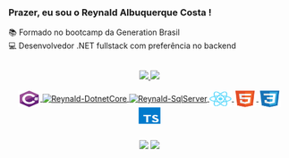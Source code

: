 ### Prazer, eu sou o Reynald Albuquerque Costa !

📚 Formado no bootcamp da Generation Brasil<br>
💻 Desenvolvedor .NET fullstack com preferência no backend 

##

<div align="center">
  <a href="https://github.com/Reynald-Albuquerque-Costa">
  <img height="180em" src="https://github-readme-stats.vercel.app/api?username=Reynald-Albuquerque-Costa&show_icons=true&theme=dark&include_all_commits=true&count_private=true"/>
  <img height="180em" src="https://github-readme-stats.vercel.app/api/top-langs/?username=Reynald-Albuquerque-Costa&layout=compact&langs_count=7&theme=dark"/>
</div>

<div style="display: inline_block" align="center"><br>
  <img align="center" alt="Reynald-Csharp" height="30" width="40" src="https://raw.githubusercontent.com/devicons/devicon/master/icons/csharp/csharp-original.svg">
  <img align="center" alt="Reynald-DotnetCore" height="30" width="40" src="https://cdn.jsdelivr.net/gh/devicons/devicon/icons/dotnetcore/dotnetcore-original.svg">
  <img align="center" alt="Reynald-SqlServer" height="30" width="40" src="https://img.icons8.com/color/344/microsoft-sql-server.png">
  <img align="center" alt="Reynald-React" height="30" width="40" src="https://raw.githubusercontent.com/devicons/devicon/master/icons/react/react-original.svg">
  <img align="center" alt="Reynald-Html" height="30" width="40" src="https://raw.githubusercontent.com/devicons/devicon/master/icons/html5/html5-original.svg">
  <img align="center" alt="Reynald-Css" height="30" width="40" src="https://raw.githubusercontent.com/devicons/devicon/master/icons/css3/css3-original.svg">
  <img align="center" alt="Reynald-Typescript" height="30" width="40" src="https://raw.githubusercontent.com/devicons/devicon/master/icons/typescript/typescript-plain.svg">
</div>

##
 
<div align="center"> 
  <a href = "mailto:reynaldalbuquerquecosta@gmail.com"><img src="https://img.shields.io/badge/-Gmail-%23333?style=for-the-badge&logo=gmail&logoColor=white" target="_blank"></a>
  <a href="https://www.linkedin.com/in/reynald-albuquerque-costa-821121225/" target="_blank"><img src="https://img.shields.io/badge/-LinkedIn-%230077B5?style=for-the-badge&logo=linkedin&logoColor=white" target="_blank"></a> 
</div>
